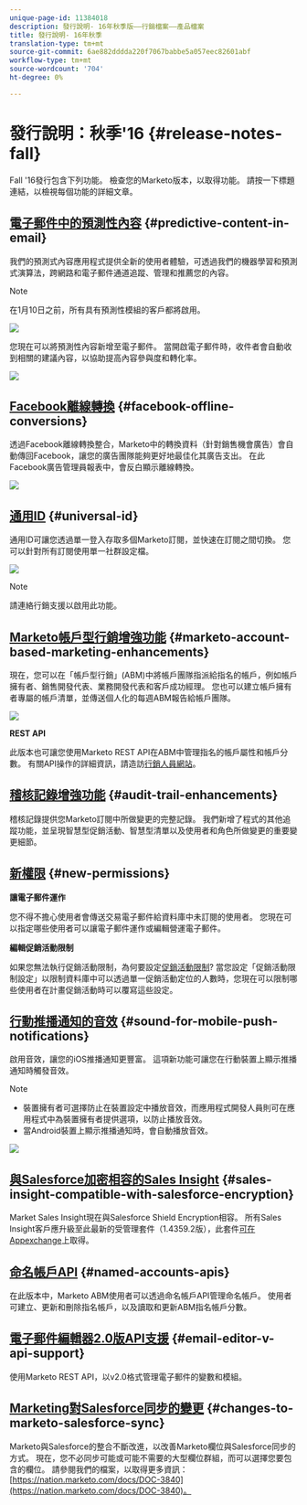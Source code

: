 ```yaml
---
unique-page-id: 11384018
description: 發行說明- 16年秋季版——行銷檔案——產品檔案
title: 發行說明- 16年秋季
translation-type: tm+mt
source-git-commit: 6ae882dddda220f7067babbe5a057eec82601abf
workflow-type: tm+mt
source-wordcount: '704'
ht-degree: 0%

---
```



# 發行說明：秋季&#39;16 {#release-notes-fall}

Fall &#39;16發行包含下列功能。 檢查您的Marketo版本，以取得功能。 請按一下標題連結，以檢視每個功能的詳細文章。

## [電子郵件中的預測性內容](https://docs.marketo.com/display/docs/predictive+content)  {#predictive-content-in-email}

我們的預測式內容應用程式提供全新的使用者體驗，可透過我們的機器學習和預測式演算法，跨網路和電子郵件通道追蹤、管理和推薦您的內容。

>[!NOTE]
>
>在1月10日之前，所有具有預測性模組的客戶都將啟用。

![](assets/shafe.png)

您現在可以將預測性內容新增至電子郵件。 當開啟電子郵件時，收件者會自動收到相關的建議內容，以協助提高內容參與度和轉化率。

![](assets/predictive.png)

## [Facebook離線轉換](../../product-docs/demand-generation/facebook/understanding-facebook-offline-conversions.md)  {#facebook-offline-conversions}

透過Facebook離線轉換整合，Marketo中的轉換資料（針對銷售機會廣告）會自動傳回Facebook，讓您的廣告團隊能夠更好地最佳化其廣告支出。 在此Facebook廣告管理員報表中，會反白顯示離線轉換。

![](assets/facebook.png)

## [通用ID](../../product-docs/administration/settings/using-a-universal-id-for-subscription-login.md) {#universal-id}

通用ID可讓您透過單一登入存取多個Marketo訂閱，並快速在訂閱之間切換。 您可以針對所有訂閱使用單一社群設定檔。

![](assets/image2016-11-3-15-3a10-3a16.png)

>[!NOTE]
>
>請連絡行銷支援以啟用此功能。

## [Marketo帳戶型行銷增強功能](https://docs.marketo.com/pages/viewpage.action?pageid=11380718) {#marketo-account-based-marketing-enhancements}

現在，您可以在「帳戶型行銷」(ABM)中將帳戶團隊指派給指名的帳戶，例如帳戶擁有者、銷售開發代表、業務開發代表和客戶成功經理。 您也可以建立帳戶擁有者專屬的帳戶清單，並傳送個人化的每週ABM報告給帳戶團隊。

![](assets/account-team-11-15-16.png)

**REST API**

此版本也可讓您使用Marketo REST API在ABM中管理指名的帳戶屬性和帳戶分數。 有關API操作的詳細資訊，請造訪[行銷人員網站](https://developers.marketo.com/rest-api/lead-database/named-accounts)。

## [稽核記錄增強功能](../../product-docs/administration/audit-trail/change-details-in-audit-trail.md) {#audit-trail-enhancements}

稽核記錄提供您Marketo訂閱中所做變更的完整記錄。 我們新增了程式的其他追蹤功能，並呈現智慧型促銷活動、智慧型清單以及使用者和角色所做變更的重要變更細節。

## [新權限](../../product-docs/administration/users-and-roles/managing-user-roles-and-permissions/descriptions-of-role-permissions.md) {#new-permissions}

**讓電子郵件運作**

您不得不擔心使用者會傳送交易電子郵件給資料庫中未訂閱的使用者。 您現在可以指定哪些使用者可以讓電子郵件運作或編輯營運電子郵件。

**編輯促銷活動限制**

如果您無法執行促銷活動限制，為何要設定[促銷活動限制](https://docs.marketo.com/display/DOCS/Enable+Lead+Restrictions+for+Smart+Campaigns)? 當您設定「促銷活動限制設定」以限制資料庫中可以透過單一促銷活動定位的人數時，您現在可以限制哪些使用者在計畫促銷活動時可以覆寫這些設定。

## [行動推播通知的音效](../../product-docs/mobile-marketing/push-notifications/configure-mobile-push-notification.md) {#sound-for-mobile-push-notifications}

啟用音效，讓您的iOS推播通知更豐富。 這項新功能可讓您在行動裝置上顯示推播通知時觸發音效。

>[!NOTE]
>
>* 裝置擁有者可選擇防止在裝置設定中播放音效，而應用程式開發人員則可在應用程式中為裝置擁有者提供選項，以防止播放音效。
>* 當Android裝置上顯示推播通知時，會自動播放音效。

>



![](assets/sound-for-push-notifications.png)

## [與Salesforce加密相容的Sales Insight](../../product-docs/marketo-sales-insight/msi-for-salesforce/installation/install-marketo-sales-insight-package-in-salesforce-appexchange.md) {#sales-insight-compatible-with-salesforce-encryption}

Market Sales Insight現在與Salesforce Shield Encryption相容。 所有Sales Insight客戶應升級至此最新的受管理套件（1.4359.2版），此套件[可在Appexchange](https://appexchange.salesforce.com/listingDetail?listingId=a0N30000001SVZmEAO)上取得。

## [命名帳戶API](https://developers.marketo.com/rest-api/lead-database/named-accounts/) {#named-accounts-apis}

在此版本中，Marketo ABM使用者可以透過命名帳戶API管理命名帳戶。 使用者可建立、更新和刪除指名帳戶，以及讀取和更新ABM指名帳戶分數。

## [電子郵件編輯器2.0版API支援](https://developers.marketo.com/rest-api/assets/emails/) {#email-editor-v-api-support}

使用Marketo REST API，以v2.0格式管理電子郵件的變數和模組。

## [Marketing對Salesforce同步的變更](https://nation.marketo.com/docs/DOC-3840) {#changes-to-marketo-salesforce-sync}

Marketo與Salesforce的整合不斷改進，以改善Marketo欄位與Salesforce同步的方式。 現在，您不必同步可能或可能不需要的大型欄位群組，而可以選擇您要包含的欄位。 請參閱我們的檔案，以取得更多資訊：[https://nation.marketo.com/docs/DOC-3840](https://nation.marketo.com/docs/DOC-3840)。

